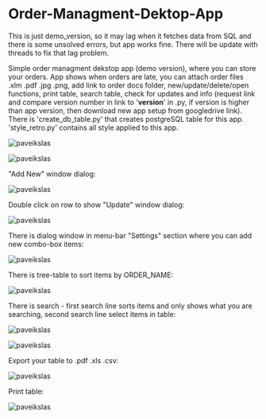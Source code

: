 # Order-Managment-Dektop-App
This is just demo_version, so it may lag when it fetches data from SQL and there is some unsolved errors, but app works fine. There will be update with threads to fix that lag problem.

Simple order managment dekstop app (demo version), where you can store your orders.
App shows when orders are late, you can attach order files .xlm .pdf .jpg .png, add link to order docs folder, new/update/delete/open functions, print table, search table, check for updates and info (request link and compare version number in link to '__version__' in .py, if version is higher than app version, then download new app setup from googledrive link). There is 'create_db_table.py' that creates postgreSQL table for this app. 'style_retro.py' contains all style applied to this app.

![paveikslas](https://user-images.githubusercontent.com/51360361/235355308-d4f9c674-a0c9-4a64-8461-673c33efd442.png)

![paveikslas](https://user-images.githubusercontent.com/51360361/235355285-a7c47d5f-a94c-4490-84ea-e183f20f1c46.png)

"Add New" window dialog:

![paveikslas](https://user-images.githubusercontent.com/51360361/235355343-cb9806ec-e531-4721-b7c7-b4dd468b3bd0.png)

Double click on row to show "Update" window dialog:

![paveikslas](https://user-images.githubusercontent.com/51360361/235355366-67b13071-6ff9-4f5c-98ca-90e8bfc2c6f5.png)

There is dialog window in menu-bar "Settings" section where you can add new combo-box items:

![paveikslas](https://user-images.githubusercontent.com/51360361/235355405-37229592-dd3b-4dca-96fd-f3c1164f2342.png)

There is tree-table to sort items by ORDER_NAME:

![paveikslas](https://user-images.githubusercontent.com/51360361/235355478-876bd434-0aa8-4f65-b188-679735334876.png)

There is search - first search line sorts items and only shows what you are searching, second search line select items in table:

![paveikslas](https://user-images.githubusercontent.com/51360361/235355541-3b9e00f7-edd9-4aab-81d6-9320dc23e2ad.png)

![paveikslas](https://user-images.githubusercontent.com/51360361/235355578-2d42cfe5-96bc-40a4-9720-fc2e3b773bea.png)

Export your table to .pdf .xls .csv:

![paveikslas](https://user-images.githubusercontent.com/51360361/235355715-668f6e4c-00e8-4857-8d1d-6632d59be91d.png)

Print table:

![paveikslas](https://user-images.githubusercontent.com/51360361/235355729-6c4ca086-d8cc-41ca-8882-413ea7bc4048.png)






